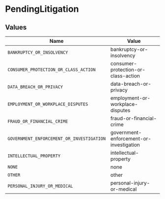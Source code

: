 # PendingLitigation


## Values

| Name                                      | Value                                     |
| ----------------------------------------- | ----------------------------------------- |
| `BANKRUPTCY_OR_INSOLVENCY`                | bankruptcy-or-insolvency                  |
| `CONSUMER_PROTECTION_OR_CLASS_ACTION`     | consumer-protection-or-class-action       |
| `DATA_BREACH_OR_PRIVACY`                  | data-breach-or-privacy                    |
| `EMPLOYMENT_OR_WORKPLACE_DISPUTES`        | employment-or-workplace-disputes          |
| `FRAUD_OR_FINANCIAL_CRIME`                | fraud-or-financial-crime                  |
| `GOVERNMENT_ENFORCEMENT_OR_INVESTIGATION` | government-enforcement-or-investigation   |
| `INTELLECTUAL_PROPERTY`                   | intellectual-property                     |
| `NONE`                                    | none                                      |
| `OTHER`                                   | other                                     |
| `PERSONAL_INJURY_OR_MEDICAL`              | personal-injury-or-medical                |